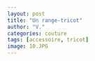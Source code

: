 ```yaml
---
layout: post
title: "Un range-tricot"
author: "V."
categories: couture
tags: [accessoire, tricot]
image: 10.JPG
---
```

